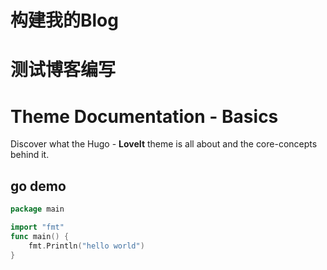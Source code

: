 # 构建我的Blog

# 测试博客编写
# Theme Documentation - Basics


Discover what the Hugo - **LoveIt** theme is all about and the core-concepts behind it.

<!--more-->
## go demo
```go
package main

import "fmt"
func main() {
    fmt.Println("hello world")
}
```